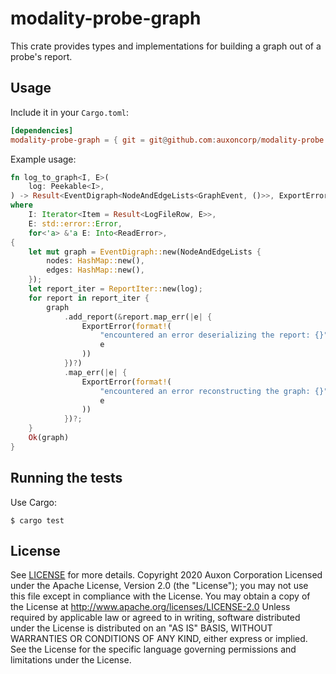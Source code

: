 # modality-probe-graph

This crate provides types and implementations for building a graph out
of a probe's report.

## Usage

Include it in your `Cargo.toml`:

```toml
[dependencies]
modality-probe-graph = { git = git@github.com:auxoncorp/modality-probe }
```

Example usage:

```rust
fn log_to_graph<I, E>(
    log: Peekable<I>,
) -> Result<EventDigraph<NodeAndEdgeLists<GraphEvent, ()>>, ExportError>
where
    I: Iterator<Item = Result<LogFileRow, E>>,
    E: std::error::Error,
    for<'a> &'a E: Into<ReadError>,
{
    let mut graph = EventDigraph::new(NodeAndEdgeLists {
        nodes: HashMap::new(),
        edges: HashMap::new(),
    });
    let report_iter = ReportIter::new(log);
    for report in report_iter {
        graph
            .add_report(&report.map_err(|e| {
                ExportError(format!(
                    "encountered an error deserializing the report: {}",
                    e
                ))
            })?)
            .map_err(|e| {
                ExportError(format!(
                    "encountered an error reconstructing the graph: {}",
                    e
                ))
            })?;
    }
    Ok(graph)
}
```

## Running the tests

Use Cargo:

```shell
$ cargo test
```

## License

See [LICENSE](../LICENSE) for more details.
Copyright 2020 Auxon Corporation
Licensed under the Apache License, Version 2.0 (the "License");
you may not use this file except in compliance with the License.
You may obtain a copy of the License at
    http://www.apache.org/licenses/LICENSE-2.0
Unless required by applicable law or agreed to in writing, software
distributed under the License is distributed on an "AS IS" BASIS,
WITHOUT WARRANTIES OR CONDITIONS OF ANY KIND, either express or implied.
See the License for the specific language governing permissions and
limitations under the License.

